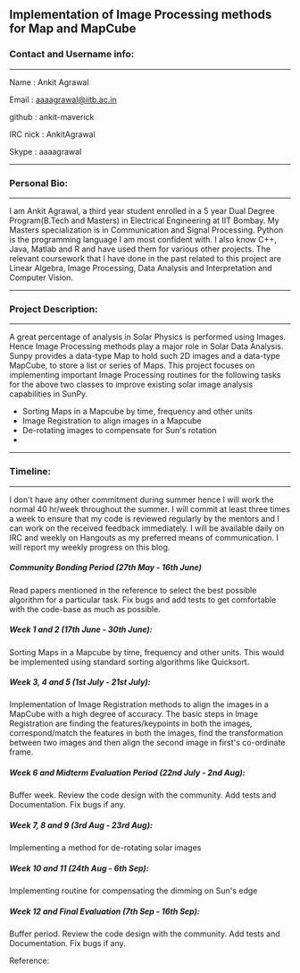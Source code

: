 ## Implementation of Image Processing methods for Map and MapCube


### Contact and Username info:

***

Name : Ankit Agrawal  

Email : aaaagrawal@iitb.ac.in  

github : ankit-maverick  

IRC nick : AnkitAgrawal  

Skype : aaaagrawal  

***

### Personal Bio:

***

I am Ankit Agrawal, a third year student enrolled in a 5 year Dual Degree Program(B.Tech and Masters) in Electrical Engineering at IIT Bombay. My Masters specialization is in Communication and Signal Processing. Python is the programming language I am most confident with. I also know C++, Java, Matlab and R and have used them for various other projects. The relevant coursework that I have done in the past related to this project are Linear Algebra, Image Processing, Data Analysis and Interpretation and Computer Vision.


***

### Project Description:

***

A great percentage of analysis in Solar Physics is performed using Images. Hence Image Processing methods play a major role in Solar Data Analysis. Sunpy provides a data-type Map to hold such 2D images and a data-type MapCube, to store a list or series of Maps. This project focuses on implementing important Image Processing routines for the following tasks for the above two classes to improve existing solar image analysis capabilities in SunPy.
* Sorting Maps in a Mapcube by time, frequency and other units
* Image Registration to align images in a Mapcube
* De-rotating images to compensate for Sun's rotation
* 
***

### Timeline:

***

I don't have any other commitment during summer hence I will work the normal 40 hr/week throughout the summer. I will commit at least three times a week to ensure that my code is reviewed regularly by the mentors and I can work on the received feedback immediately. I will be available daily on IRC and weekly on Hangouts as my preferred means of communication. I will report my weekly progress on this blog.

##### Community Bonding Period (27th May - 16th June)
Read papers mentioned in the reference to select the best possible algorithm for a particular task. Fix bugs and add tests to get comfortable with the code-base as much as possible.

##### Week 1 and 2 (17th June - 30th June):
Sorting Maps in a Mapcube by time, frequency and other units. This would be implemented using standard sorting algorithms like Quicksort.
 
##### Week 3, 4 and 5 (1st July - 21st July):
Implementation of Image Registration methods to align the images in a MapCube with a high degree of accuracy. The basic steps in Image Registration are finding the features/keypoints in both the images, correspond/match the features in both the images, find the transformation between two images and then align the second image in first's co-ordinate frame.
 
##### Week 6 and Midterm Evaluation Period (22nd July - 2nd Aug):
Buffer week. Review the code design with the community. Add tests and Documentation. Fix bugs if any.
 
##### Week 7, 8 and 9 (3rd Aug - 23rd Aug):
Implementing a method for de-rotating solar images
 
##### Week 10 and 11 (24th Aug - 6th Sep):
Implementing routine for compensating the dimming on Sun's edge
 
##### Week 12 and Final Evaluation (7th Sep - 16th Sep):
Buffer period. Review the code design with the community. Add tests and Documentation. Fix bugs if any.

Reference: